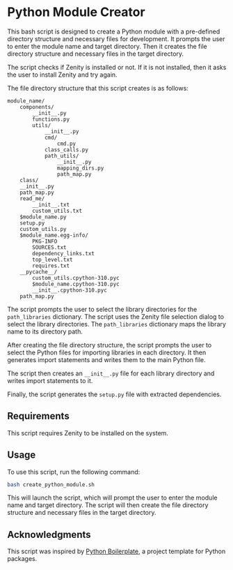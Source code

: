 # Python Module Creator

This bash script is designed to create a Python module with a pre-defined directory structure and necessary files for development. It prompts the user to enter the module name and target directory. Then it creates the file directory structure and necessary files in the target directory.

The script checks if Zenity is installed or not. If it is not installed, then it asks the user to install Zenity and try again.

The file directory structure that this script creates is as follows:

```
module_name/
    components/
        __init__.py
        functions.py
        utils/
            __init__.py
            cmd/
                cmd.py
            class_calls.py
            path_utils/
                __init__.py
                mapping_dirs.py
                path_map.py
    class/
    __init__.py
    path_map.py
    read_me/
        __init__.txt
        custom_utils.txt
    $module_name.py
    setup.py
    custom_utils.py
    $module_name.egg-info/
        PKG-INFO
        SOURCES.txt
        dependency_links.txt
        top_level.txt
        requires.txt
    __pycache__/
        custom_utils.cpython-310.pyc
        $module_name.cpython-310.pyc
        __init__.cpython-310.pyc
    path_map.py
```

The script prompts the user to select the library directories for the `path_libraries` dictionary. The script uses the Zenity file selection dialog to select the library directories. The `path_libraries` dictionary maps the library name to its directory path.

After creating the file directory structure, the script prompts the user to select the Python files for importing libraries in each directory. It then generates import statements and writes them to the main Python file.

The script then creates an `__init__.py` file for each library directory and writes import statements to it.

Finally, the script generates the `setup.py` file with extracted dependencies.

## Requirements

This script requires Zenity to be installed on the system.

## Usage

To use this script, run the following command:

```bash
bash create_python_module.sh
```

This will launch the script, which will prompt the user to enter the module name and target directory. The script will then create the file directory structure and necessary files in the target directory.

## Acknowledgments

This script was inspired by [Python Boilerplate](https://github.com/cookiecutter/cookiecutter-pypackage), a project template for Python packages.
